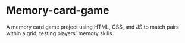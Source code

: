 # Memory-card-game
A memory card game project using HTML, CSS, and JS to match pairs within a grid, testing players' memory skills.
